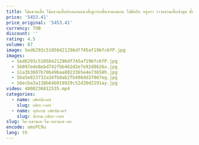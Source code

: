 ```yaml
---
title: ไม้แขวนเสื้อ ไม้แขวนเสื้อห้องนอนแนวตั้งสูงจากพื้นจรดเพดาน ไฟมือถือ หรูหรา ราวแขวนเสื้อเข้ามุม ชั้นเก็บของ
price: '5453.41'
price_original: '5453.41'
currency: THB
discount: ''
rating: 4.5
volume: 87
image: Sed6293c51050421296df745af196fc6fP.jpg
images:
  - Sed6293c51050421296df745af196fc6fP.jpg
  - S6097ede8ebd742fbb462d2e7e92d8626x.jpg
  - S1a3b3607b70b496aa8023365e4e73658h.jpg
  - Sba5e823732a34fb8ab2fb498dd37067eg.jpg
  - S8ecba3a138b64b919929c52d20d2291ay.jpg
video: 4000236812535.mp4
categories:
  - name: เฟอร์นิเจอร์
    slug: เฟอร-เจอร
  - name: อุปกรณ์ เฟอร์นิเจอร์
    slug: ปกรณ-เฟอร-เจอร
slug: ไม-แขวนเส-ไม-แขวนเส-อห
encode: omsPC9u
lang: th
---
```

  
